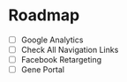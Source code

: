 # Roadmap

- [ ] Google Analytics 
- [ ] Check All Navigation Links
- [ ] Facebook Retargeting
- [ ] Gene Portal
